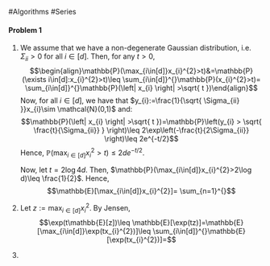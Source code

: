 #Algorithms #Series 

#### Problem 1
1. We assume that we have a non-degenerate Gaussian distribution, i.e. $\Sigma_{ii}>0$ for all $i\in[d]$. Then, for any $t>0$, $$\begin{align}\mathbb{P}(\max_{i\in[d]}x_{i}^{2}>t)&=\mathbb{P}(\exists i\in[d]:x_{i}^{2}>t)\leq \sum_{i\in[d]}^{}\mathbb{P}(x_{i}^{2}>t)= \sum_{i\in[d]}^{}\mathbb{P}(\left| x_{i} \right| >\sqrt{ t })\end{align}$$Now, for all $i\in[d]$, we have that $y_{i}:=\frac{1}{\sqrt{ \Sigma_{ii} }}x_{i}\sim \mathcal{N}(0,1)$ and:$$\mathbb{P}(\left| x_{i} \right| >\sqrt{ t })=\mathbb{P}\left(y_{i} > \sqrt{ \frac{t}{\Sigma_{ii}} } \right)\leq 2\exp\left(-\frac{t}{2\Sigma_{ii}} \right)\leq 2e^{-t/2}$$Hence, $\mathbb{P}(\max_{i\in[d]}x_{i}^{2}>t)\leq 2de^{-t/2}$. 
   
   Now, let $t=2\log 4d$. Then, $\mathbb{P}(\max_{i\in[d]}x_{i}^{2}>2\log d)\leq \frac{1}{2}$. Hence, $$\mathbb{E}[\max_{i\in[d]}x_{i}^{2}]= \sum_{n=1}^{}$$

2. Let $z:=\max_{i\in[d]}x^2_{i}$. By Jensen, $$\exp(t\mathbb{E}[z])\leq \mathbb{E}[\exp(tz)]=\mathbb{E}[\max_{i\in[d]}\exp(tx_{i}^{2})]\leq \sum_{i\in[d]}^{}\mathbb{E}[\exp(tx_{i}^{2})]=$$
3. 
